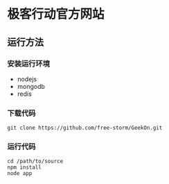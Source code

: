 # 极客行动官方网站

## 运行方法

### 安装运行环境

* nodejs
* mongodb
* redis

### 下载代码

```
git clone https://github.com/free-storm/GeekOn.git
```

### 运行代码

```
cd /path/to/source
npm install
node app
```
